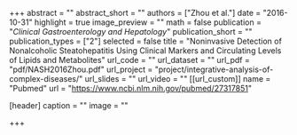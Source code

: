 +++
abstract = ""
abstract_short = ""
authors = ["Zhou et al."]
date = "2016-10-31"
highlight = true
image_preview = ""
math = false
publication = "*Clinical Gastroenterology and Hepatology*"
publication_short = ""
publication_types = ["2"]
selected = false
title = "Noninvasive Detection of Nonalcoholic Steatohepatitis Using Clinical Markers and Circulating Levels of Lipids and Metabolites"
url_code = ""
url_dataset = ""
url_pdf = "pdf/NASH2016Zhou.pdf"
url_project = "project/integrative-analysis-of-complex-diseases/"
url_slides = ""
url_video = ""
[[url_custom]]
    name = "Pubmed"
    url = "https://www.ncbi.nlm.nih.gov/pubmed/27317851"

[header]
  caption = ""
  image = ""

+++

